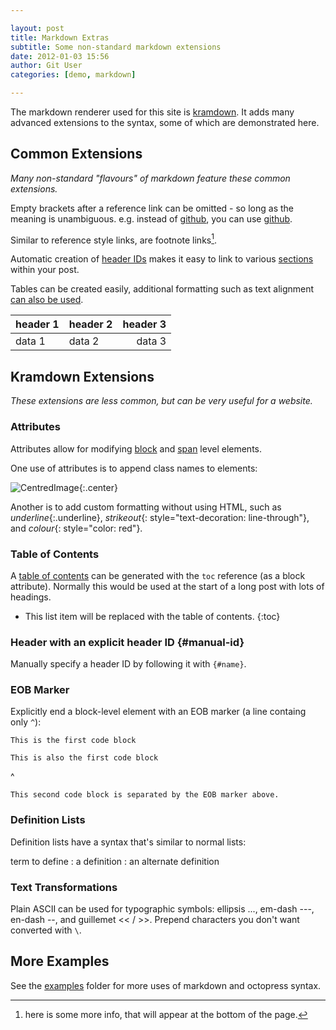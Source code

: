 ```yaml
---

layout: post
title: Markdown Extras
subtitle: Some non-standard markdown extensions
date: 2012-01-03 15:56
author: Git User
categories: [demo, markdown]

---
```



The markdown renderer used for this site is [kramdown]. It adds many advanced extensions
to the syntax, some of which are demonstrated here.

[kramdown]: http://kramdown.rubyforge.org/quickref.html

<!-- more -->


## Common Extensions

*Many non-standard "flavours" of markdown feature these common extensions.*

Empty brackets after a reference link can be omitted - so long as the meaning is
unambiguous.  e.g. instead of [github][], you can use [github].

[github]: http://github.com

Similar to reference style links, are footnote links[^moreinfo].

[^moreinfo]: here is some more info, that will appear at the bottom of the page.

Automatic creation of [header IDs] makes it easy to link to various
[sections](#common-extensions) within your post.

[header IDs]: http://kramdown.rubyforge.org/converter/html.html#auto-ids

Tables can be created easily, additional formatting such as text alignment
[can also be used](http://kramdown.rubyforge.org/quickref.html#tables).

|header 1|header 2|header 3|
|--------|--------|-------:|
| data 1 | data 2 | data 3 |


## Kramdown Extensions

*These extensions are less common, but can be very useful for a website.*


### Attributes

Attributes allow for modifying [block] and [span] level elements.

[block]: http://kramdown.rubyforge.org/quickref.html#block-attributes
[span]: http://kramdown.rubyforge.org/quickref.html#inline-attributes

One use of attributes is to append class names to elements:

![CentredImage](https://github.com/images/icons/emoji/octocat.png){:.center}

Another is to add custom formatting without using HTML, such as *underline*{:.underline},
*strikeout*{: style="text-decoration: line-through"}, and *colour*{: style="color: red"}.


### Table of Contents

A [table of contents] can be generated with the `toc` reference (as a block attribute).
Normally this would be used at the start of a long post with lots of headings.

* This list item will be replaced with the table of contents.
{:toc}

[table of contents]: http://kramdown.rubyforge.org/converter/html.html#toc


### Header with an explicit header ID  {#manual-id}

Manually specify a header ID by following it with `{#name}`.


### EOB Marker

Explicitly end a block-level element with an EOB marker (a line containg only `^`):

    This is the first code block

    This is also the first code block
^

    This second code block is separated by the EOB marker above.


### Definition Lists

Definition lists have a syntax that's similar to normal lists:

term to define
: a definition
: an alternate definition


### Text Transformations

Plain ASCII can be used for typographic symbols: ellipsis ..., em-dash ---, en-dash
--, and guillemet << / >>. Prepend characters you don't want converted with `\`.


## More Examples

See the [examples](.) folder for more uses of markdown and octopress syntax.
